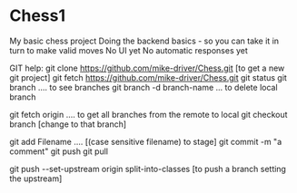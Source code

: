 # Chess1
My basic chess project
Doing the backend basics - so you can take it in turn to make valid moves
No UI yet
No automatic responses yet

GIT help:
git clone https://github.com/mike-driver/Chess.git [to get a new git project]
git fetch https://github.com/mike-driver/Chess.git
git status
git branch .... to see branches
git branch -d branch-name ... to delete local branch

git fetch origin .... to get all branches from the remote to local
git checkout branch [change to that branch]

git add Filename .... [(case sensitive filename) to stage]
git commit -m "a comment"
git push
git pull

git push --set-upstream origin split-into-classes [to push a branch setting the upstream]

